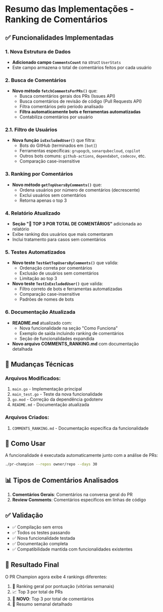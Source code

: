 # Resumo das Implementações - Ranking de Comentários

## ✅ Funcionalidades Implementadas

### 1. Nova Estrutura de Dados
- **Adicionado campo `CommentsCount`** na struct `UserStats`
- Este campo armazena o total de comentários feitos por cada usuário

### 2. Busca de Comentários
- **Novo método `fetchCommentsForPRs()`** que:
  - Busca comentários gerais dos PRs (Issues API)
  - Busca comentários de revisão de código (Pull Requests API)
  - Filtra comentários pelo período analisado
  - **Filtra automaticamente bots e ferramentas automatizadas**
  - Contabiliza comentários por usuário

### 2.1. Filtro de Usuários
- **Nova função `isExcludedUser()`** que filtra:
  - Bots do GitHub (terminados em `[bot]`)
  - Ferramentas específicas: `grupogcb`, `sonarqubecloud`, `copilot`
  - Outros bots comuns: `github-actions`, `dependabot`, `codecov`, etc.
  - Comparação case-insensitive

### 3. Ranking por Comentários
- **Novo método `getTopUsersByComments()`** que:
  - Ordena usuários por número de comentários (decrescente)
  - Exclui usuários sem comentários
  - Retorna apenas o top 3

### 4. Relatório Atualizado
- **Seção "💬 TOP 3 POR TOTAL DE COMENTÁRIOS"** adicionada ao relatório
- Exibe ranking dos usuários que mais comentaram
- Inclui tratamento para casos sem comentários

### 5. Testes Automatizados
- **Novo teste `TestGetTopUsersByComments()`** que valida:
  - Ordenação correta por comentários
  - Exclusão de usuários sem comentários
  - Limitação ao top 3
- **Novo teste `TestIsExcludedUser()`** que valida:
  - Filtro correto de bots e ferramentas automatizadas
  - Comparação case-insensitive
  - Padrões de nomes de bots

### 6. Documentação Atualizada
- **README.md** atualizado com:
  - Nova funcionalidade na seção "Como Funciona"
  - Exemplo de saída incluindo ranking de comentários
  - Seção de funcionalidades expandida
- **Novo arquivo COMMENTS_RANKING.md** com documentação detalhada

## 🔧 Mudanças Técnicas

### Arquivos Modificados:
1. `main.go` - Implementação principal
2. `main_test.go` - Teste da nova funcionalidade
3. `go.mod` - Correção da dependência godotenv
4. `README.md` - Documentação atualizada

### Arquivos Criados:
1. `COMMENTS_RANKING.md` - Documentação específica da funcionalidade

## 🚀 Como Usar

A funcionalidade é executada automaticamente junto com a análise de PRs:

```bash
./pr-champion --repos owner/repo --days 30
```

## 📊 Tipos de Comentários Analisados

1. **Comentários Gerais**: Comentários na conversa geral do PR
2. **Review Comments**: Comentários específicos em linhas de código

## ✅ Validação

- ✅ Compilação sem erros
- ✅ Todos os testes passando
- ✅ Nova funcionalidade testada
- ✅ Documentação completa
- ✅ Compatibilidade mantida com funcionalidades existentes

## 🎯 Resultado Final

O PR Champion agora exibe 4 rankings diferentes:
1. 🏅 Ranking geral por pontuação (vitórias semanais)
2. 📈 Top 3 por total de PRs
3. 💬 **NOVO**: Top 3 por total de comentários
4. 📅 Resumo semanal detalhado
